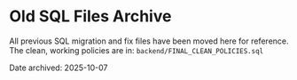 # Old SQL Files Archive

All previous SQL migration and fix files have been moved here for reference.
The clean, working policies are in: `backend/FINAL_CLEAN_POLICIES.sql`

Date archived: 2025-10-07
